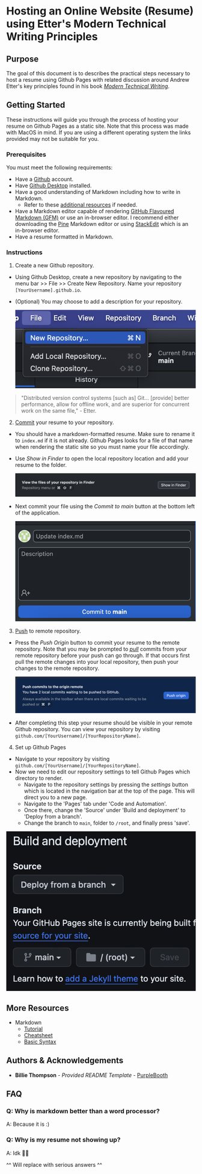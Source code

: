# Hosting an Online Website (Resume) using Etter's Modern Technical Writing Principles

## Purpose

The goal of this document is to describes the practical steps necessary to host a resume using Github Pages with related discussion around Andrew Etter's key principles found in his book [*Modern Technical Writing*](https://www.amazon.ca/Modern-Technical-Writing-Introduction-Documentation-ebook/dp/B01A2QL9SS).

## Getting Started

These instructions will guide you through the process of hosting your resume on Github Pages as a static site. Note that this process was made with MacOS in mind. If you are using a different operating system the links provided may not be suitable for you. 

### Prerequisites

You must meet the following requirements:

- Have a [Github](https://docs.github.com/en/get-started/start-your-journey/creating-an-account-on-github) account.
- Have [Github Desktop](https://desktop.github.com) installed.
- Have a good understanding of Markdown including how to write in Markdown.
    - Refer to these [additional resources](#More-Resources) if needed.
- Have a Markdown editor capable of rendering [GitHub Flavoured Markdown (GFM)](https://github.github.com/gfm/) or use an in-browser editor. I recommend either downloading the [Pine](https://lukakerr.github.io/Pine/) Markdown editor or using [StackEdit](https://stackedit.io/) which is an in-browser editor.
- Have a resume formatted in Markdown.

### Instructions

1. Create a new Github repository.

- Using Github Desktop, create a new repository by navigating to the menu bar >> File >> Create New Repository. Name your repository `[YourUsername].github.io`.
- (Optional) You may choose to add a description for your repository.

  ![](Images/CreateNewRepository.png)
  
> "Distributed version control systems \[such as\] Git... \[provide\] better performance, allow for offline work, and are superior for concurrent work on the same file," - Etter.

2. [Commit](https://github.com/git-guides/git-commit) your resume to your repository.

- You should have a markdown-formatted resume. Make sure to rename it to `index.md` if it is not already. Github Pages looks for a file of that name when rendering the static site so you must name your file accordingly.
- Use *Show in Finder* to open the local repository location and add your resume to the folder.
 
    ![](Images/OpenRepoInFinder.png)

- Next commit your file using the *Commit to main* button at the bottom left of the application.

    ![](Images/CommitToMain.png)

3. [Push](https://github.com/git-guides/git-push) to remote repository.

- Press the *Push Origin* button to commit your resume to the remote repository. Note that you may be prompted to [*pull*](https://github.com/git-guides/git-pull) commits from your remote repository before your push can go through. If that occurs first pull the remote changes into your local repository, then push your changes to the remote repository. 

    ![](Images/PushToOrigin.png)

- After completing this step your resume should be visible in your remote Github repository. You can view your repository by visiting `github.com/[YourUsername]/[YourRepositoryName]`.

4. Set up Github Pages

- Navigate to your repository by visiting `github.com/[YourUsername]/[YourRepositoryName]`.
- Now we need to edit our repository settings to tell Github Pages which directory to render.
    - Navigate to the repository settings by pressing the *settings* button which is located in the navigation bar at the top of the page. This will direct you to a new page.
    - Navigate to the 'Pages' tab under 'Code and Automation'.
    - Once there, change the 'Source' under 'Build and deployment' to 'Deploy from a branch'.
    - Change the branch to `main`, folder to `/root`, and finally press 'save'.

![](Images/GithubPages.png)

## More Resources

- Markdown
    - [Tutorial](https://www.markdowntutorial.com)
    - [Cheatsheet](https://www.markdownguide.org/cheat-sheet/)
    - [Basic Syntax](https://docs.github.com/en/get-started/writing-on-github/getting-started-with-writing-and-formatting-on-github/basic-writing-and-formatting-syntax)

## Authors & Acknowledgements

- **Billie Thompson** - *Provided README Template* - [PurpleBooth](https://github.com/PurpleBooth)

## FAQ

### Q: Why is markdown better than a word processor?

A: Because it is :)

### Q: Why is my resume not showing up?

A: Idk 🤷‍♂️

^^ Will replace with serious answers ^^

